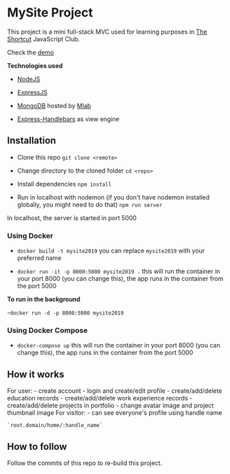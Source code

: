 # MySite Project

This project is a mini full-stack MVC used for learning purposes in [The Shortcut](https://theshortcut.org) JavaScript Club.

Check the [demo](https://jsclub-mysite.herokuapp.com/)

**Technologies used**

- [NodeJS](https://nodejs.org/en/)

- [ExpressJS](https://expressjs.com/)

- [MongoDB](https://www.mongodb.com/) hosted by [Mlab](https://mlab.com/)

- [Express-Handlebars](https://www.npmjs.com/package/express-handlebars) as view engine

## Installation

- Clone this repo
  `git clone <remote>`

- Change directory to the cloned folder
  `cd <repo>`

- Install dependencies
  `npm install`

- Run in localhost with nodemon (if you don't have nodemon installed globally, you might need to do that)
  `npm run server`

In localhost, the server is started in port 5000

### Using Docker

- `docker build -t mysite2019`
  you can replace `mysite2019` with your preferred name

- `docker run -it -p 8000:5000 mysite2019 .`
  this will run the container in your port 8000 (you can change this), the app runs in the container from the port 5000

**To run in the background**

-`docker run -d -p 8000:5000 mysite2019`

### Using Docker Compose

- `docker-compose up`
  this will run the container in your port 8000 (you can change this), the app runs in the container from the port 5000

## How it works

For user: - create account - login and create/edit profile - create/add/delete education records - create/add/delete work experience records - create/add/delete projects in portfolio - change avatar image and project thumbnail image
For visitor: - can see everyone's profile using handle name

    `root.domain/home/:handle_name`

## How to follow

Follow the commits of this repo to re-build this project.
